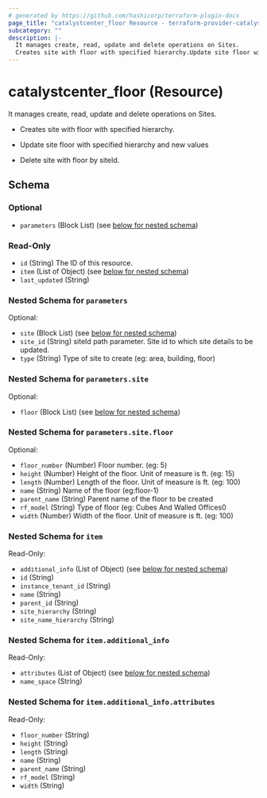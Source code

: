 ```yaml
---
# generated by https://github.com/hashicorp/terraform-plugin-docs
page_title: "catalystcenter_floor Resource - terraform-provider-catalystcenter"
subcategory: ""
description: |-
  It manages create, read, update and delete operations on Sites.
  Creates site with floor with specified hierarchy.Update site floor with specified hierarchy and new valuesDelete site with floor by siteId.
---
```


# catalystcenter_floor (Resource)

It manages create, read, update and delete operations on Sites.

- Creates site with floor with specified hierarchy.

- Update site floor with specified hierarchy and new values

- Delete site with floor by siteId.



<!-- schema generated by tfplugindocs -->
## Schema

### Optional

- `parameters` (Block List) (see [below for nested schema](#nestedblock--parameters))

### Read-Only

- `id` (String) The ID of this resource.
- `item` (List of Object) (see [below for nested schema](#nestedatt--item))
- `last_updated` (String)

<a id="nestedblock--parameters"></a>
### Nested Schema for `parameters`

Optional:

- `site` (Block List) (see [below for nested schema](#nestedblock--parameters--site))
- `site_id` (String) siteId path parameter. Site id to which site details to be updated.
- `type` (String) Type of site to create (eg: area, building, floor)

<a id="nestedblock--parameters--site"></a>
### Nested Schema for `parameters.site`

Optional:

- `floor` (Block List) (see [below for nested schema](#nestedblock--parameters--site--floor))

<a id="nestedblock--parameters--site--floor"></a>
### Nested Schema for `parameters.site.floor`

Optional:

- `floor_number` (Number) Floor number. (eg: 5)
- `height` (Number) Height of the floor. Unit of measure is ft. (eg: 15)
- `length` (Number) Length of the floor. Unit of measure is ft. (eg: 100)
- `name` (String) Name of the floor (eg:floor-1)
- `parent_name` (String) Parent name of the floor to be created
- `rf_model` (String) Type of floor (eg: Cubes And Walled Offices0
- `width` (Number) Width of the floor. Unit of measure is ft. (eg: 100)




<a id="nestedatt--item"></a>
### Nested Schema for `item`

Read-Only:

- `additional_info` (List of Object) (see [below for nested schema](#nestedobjatt--item--additional_info))
- `id` (String)
- `instance_tenant_id` (String)
- `name` (String)
- `parent_id` (String)
- `site_hierarchy` (String)
- `site_name_hierarchy` (String)

<a id="nestedobjatt--item--additional_info"></a>
### Nested Schema for `item.additional_info`

Read-Only:

- `attributes` (List of Object) (see [below for nested schema](#nestedobjatt--item--additional_info--attributes))
- `name_space` (String)

<a id="nestedobjatt--item--additional_info--attributes"></a>
### Nested Schema for `item.additional_info.attributes`

Read-Only:

- `floor_number` (String)
- `height` (String)
- `length` (String)
- `name` (String)
- `parent_name` (String)
- `rf_model` (String)
- `width` (String)
